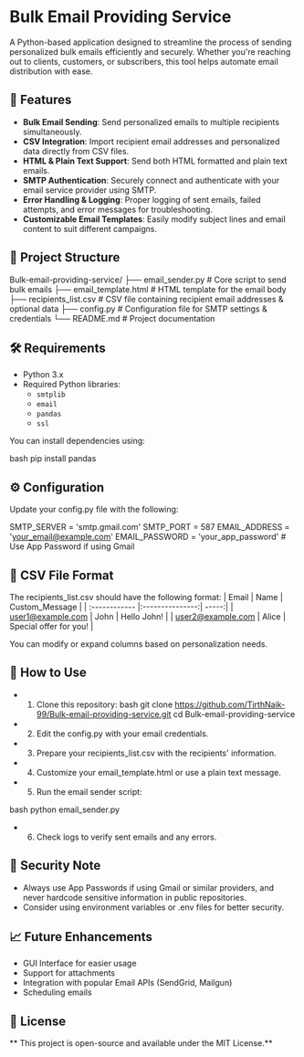 # Bulk Email Providing Service

A Python-based application designed to streamline the process of sending personalized bulk emails efficiently and securely. Whether you're reaching out to clients, customers, or subscribers, this tool helps automate email distribution with ease.

## 🚀 Features

- **Bulk Email Sending**: Send personalized emails to multiple recipients simultaneously.
- **CSV Integration**: Import recipient email addresses and personalized data directly from CSV files.
- **HTML & Plain Text Support**: Send both HTML formatted and plain text emails.
- **SMTP Authentication**: Securely connect and authenticate with your email service provider using SMTP.
- **Error Handling & Logging**: Proper logging of sent emails, failed attempts, and error messages for troubleshooting.
- **Customizable Email Templates**: Easily modify subject lines and email content to suit different campaigns.

## 📂 Project Structure

Bulk-email-providing-service/ ├── email_sender.py # Core script to send bulk emails ├── email_template.html # HTML template for the email body ├── recipients_list.csv # CSV file containing recipient email addresses & optional data ├── config.py # Configuration file for SMTP settings & credentials └── README.md # Project documentation


## 🛠️ Requirements

- Python 3.x
- Required Python libraries:
  - `smtplib`
  - `email`
  - `pandas`
  - `ssl`
  
You can install dependencies using:

bash
pip install pandas

## ⚙️ Configuration
Update your config.py file with the following:

SMTP_SERVER = 'smtp.gmail.com'
SMTP_PORT = 587
EMAIL_ADDRESS = 'your_email@example.com'
EMAIL_PASSWORD = 'your_app_password'  # Use App Password if using Gmail

## 📄 CSV File Format
The recipients_list.csv should have the following format:
| Email | Name  | Custom_Message |
| :------------ |:---------------:| -----:|
| user1@example.com     | John | Hello John! |
| user2@example.com      | Alice        |   Special offer for you! |

You can modify or expand columns based on personalization needs.

## 📨 How to Use
- 1. Clone this repository:
bash
git clone https://github.com/TirthNaik-99/Bulk-email-providing-service.git
cd Bulk-email-providing-service

- 2. Edit the config.py with your email credentials.
- 3. Prepare your recipients_list.csv with the recipients' information.
- 4. Customize your email_template.html or use a plain text message.
- 5. Run the email sender script:

bash
python email_sender.py
- 6. Check logs to verify sent emails and any errors.

## 🔐 Security Note
- Always use App Passwords if using Gmail or similar providers, and never hardcode sensitive information in public repositories.
- Consider using environment variables or .env files for better security.

## 📈 Future Enhancements
- GUI Interface for easier usage
- Support for attachments
- Integration with popular Email APIs (SendGrid, Mailgun)
- Scheduling emails

## 📄 License
** This project is open-source and available under the MIT License.**
